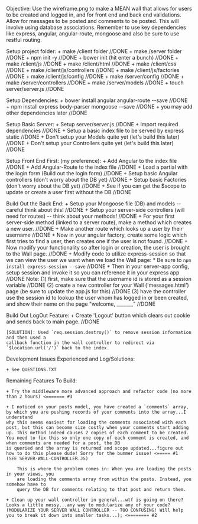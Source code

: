 Objective: Use the wireframe.png to make a MEAN wall that allows for users to be
created and logged in, and for front end and back end validations. Allow for messages
to be posted and comments to be posted. This will involve using database associations.
Remember to use key dependencies like express, angular, angular-route, mongoose and also
be sure to use restful routing.

Setup project folder:
    + make /client folder //DONE
    + make /server folder //DONE
    + npm init -y //DONE
    + bower init (hit enter a bunch) //DONE
    + make /client/js //DONE
    + make /client/html //DONE
    + make /client/css //DONE
    + make /client/js/controllers //DONE
    + make /client/js/factories //DONE
    + make /client/js/config //DONE
    + make /server/config //DONE
    + make /server/controllers //DONE
    + make /server/models //DONE
    + touch server/server.js //DONE

Setup Dependencies:
    + bower install angular angular-route --save //DONE
    + npm install express body-parser mongoose --save //DONE
    + you may add other dependencies later //DONE

Setup Basic Server:
    + Setup server/server.js //DONE
    + Import required dependencies //DONE
    + Setup a basic index file to be served by express static //DONE
    + Don't setup your Models quite yet (let's build this later) //DONE
    + Don't setup your Controllers quite yet (let's build this later) //DONE

Setup Front End First: (my preference):
    + Add Angular to the index file //DONE
    + Add Angular-Route to the index file //DONE
    + Load a partial with the login form (Build out the login form) //DONE
    + Setup basic Angular controllers (don't worry about the DB yet) //DONE
    + Setup basic Factories (don't worry about the DB yet) //DONE
    + See if you can get the $scope to update or create a user first without the DB //DONE

Build Out the Back End:
    + Setup your Mongoose file (DB) and models -- careful think about this! //DONE
    + Setup your server-side controllers (will need for routes) -- think about your methods! //DONE
    + For your first server-side method (linked to a server route), make a method which creates a new user. //DONE
    + Make another route which looks up a user by their username //DONE
    + Now in your angular factory, create some logic which first tries to find a user, then creates one if the user is not found. //DONE
    + Now modify your functionality so after login or creation, the user is brought to the Wall page. //DONE
    + Modify code to utilize express-session so that we can view the user we want when we load the Wall page:
        * Be sure to `npm install express-session --save` //DONE
        * Then in your server-app config, setup session and invoke it so you can reference it in your express app //DONE
        Note: (1) first, make sure that the username id is stored as a session variable //DONE
              (2) create a new controller for your Wall ('messages.html') page (be sure to update the app.js for this) //DONE
              (3) have the controller use the session id to lookup the user whom has logged in or been created, and show their name on the page "welcome, _______" //DONE

Build Out LogOut Feature:
    + Create 'Logout' button which clears out cookie and sends back to main page. //DONE

    [SOLUTION]: Used `req.session.destroy()` to remove session information and then used a
    callback function in the wall controller to redirect via `$location.url('/')` back to the index.

Development Issues Experienced and Log/Solutions:

    + See QUESTIONS.TXT

Remaining Features To Build:

    + Try the middleware more advanced approach and refactor code (no more than 2 hours) <======= #3

    + I noticed on your posts model, you have created a `comments` array, by which you are pushing records of your comments into the array...I understand
    why this seems easiest for loading the comments associated with each post, but this can become size costly when your comments start adding up. This method indeed causes 2 copies of each comment to be created. You need to fix this so only one copy of each comment is created, and when comments are needed for a post, the DB
    is queried and the array is returned and scope updated...figure out how to do this please dude! Sorry for the bummer issue! <===== #1  (SEE SERVER-WALL-CONTROLLER.JS)

        This is where the problem comes in: When you are loading the posts in your views, you
        are loading the comments array from within the posts. Instead, you somehow have to
        query the DB for comments relating to that post and return them.

    + Clean up your wall controller in general...wtf is going on there? Looks a little messy...any way to modularize any of your code?
    (MODULARIZE YOUR SERVER WALL CONTROLLER -- TOO CONFUSING! Will help you to break it down into smaller tasks...); <======== #2
